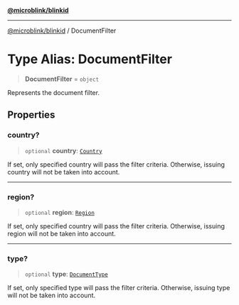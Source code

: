 [**@microblink/blinkid**](../README.md)

***

[@microblink/blinkid](../README.md) / DocumentFilter

# Type Alias: DocumentFilter

> **DocumentFilter** = `object`

Represents the document filter.

## Properties

### country?

> `optional` **country**: [`Country`](Country.md)

If set, only specified country will pass the filter criteria. Otherwise,
issuing country will not be taken into account.

***

### region?

> `optional` **region**: [`Region`](Region.md)

If set, only specified country will pass the filter criteria. Otherwise,
issuing region will not be taken into account.

***

### type?

> `optional` **type**: [`DocumentType`](DocumentType.md)

If set, only specified type will pass the filter criteria. Otherwise,
issuing type will not be taken into account.
